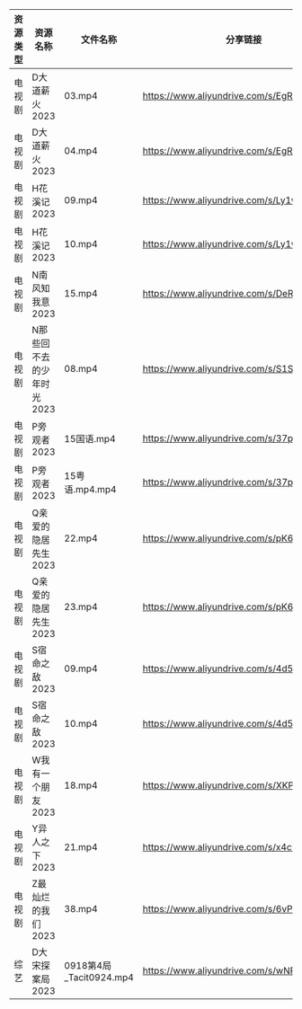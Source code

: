 | 资源类型 | 资源名称            | 文件名称                  | 分享链接                                      | 更新时间       |
| ---- | --------------- | --------------------- | ----------------------------------------- | ---------- |
| 电视剧  | D大道薪火2023       | 03.mp4                | https://www.aliyundrive.com/s/EgRo2iJ1cNB | 2023-09-20 |
| 电视剧  | D大道薪火2023       | 04.mp4                | https://www.aliyundrive.com/s/EgRo2iJ1cNB | 2023-09-20 |
| 电视剧  | H花溪记2023        | 09.mp4                | https://www.aliyundrive.com/s/Ly1w9W9GHqU | 2023-09-20 |
| 电视剧  | H花溪记2023        | 10.mp4                | https://www.aliyundrive.com/s/Ly1w9W9GHqU | 2023-09-20 |
| 电视剧  | N南风知我意2023      | 15.mp4                | https://www.aliyundrive.com/s/DeRMnNbejyx | 2023-09-20 |
| 电视剧  | N那些回不去的少年时光2023 | 08.mp4                | https://www.aliyundrive.com/s/S1SRHMCLnjA | 2023-09-20 |
| 电视剧  | P旁观者2023        | 15国语.mp4              | https://www.aliyundrive.com/s/37pqFfWTwos | 2023-09-20 |
| 电视剧  | P旁观者2023        | 15粤语.mp4.mp4          | https://www.aliyundrive.com/s/37pqFfWTwos | 2023-09-20 |
| 电视剧  | Q亲爱的隐居先生2023    | 22.mp4                | https://www.aliyundrive.com/s/pK6ZZintQ5o | 2023-09-20 |
| 电视剧  | Q亲爱的隐居先生2023    | 23.mp4                | https://www.aliyundrive.com/s/pK6ZZintQ5o | 2023-09-20 |
| 电视剧  | S宿命之敌2023       | 09.mp4                | https://www.aliyundrive.com/s/4d5Stsg6Pgd | 2023-09-20 |
| 电视剧  | S宿命之敌2023       | 10.mp4                | https://www.aliyundrive.com/s/4d5Stsg6Pgd | 2023-09-20 |
| 电视剧  | W我有一个朋友2023     | 18.mp4                | https://www.aliyundrive.com/s/XKPwiseqWcd | 2023-09-20 |
| 电视剧  | Y异人之下2023       | 21.mp4                | https://www.aliyundrive.com/s/x4c9VAmpoeU | 2023-09-20 |
| 电视剧  | Z最灿烂的我们2023     | 38.mp4                | https://www.aliyundrive.com/s/6vPRBkMxLP1 | 2023-09-20 |
| 综艺   | D大宋探案局2023      | 0918第4局_Tacit0924.mp4 | https://www.aliyundrive.com/s/wNRc2V3Vaiq | 2023-09-20 |
